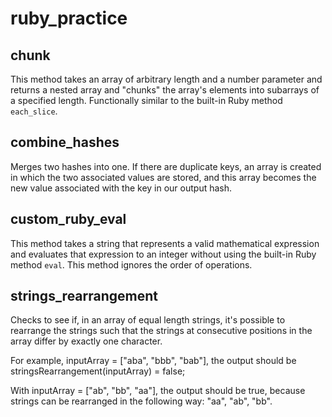 # ruby_practice

chunk
---------------------

This method takes an array of arbitrary length and a number parameter and returns a nested array and "chunks" the array's elements into subarrays of a specified length.  Functionally similar to the built-in Ruby method `each_slice`.


combine_hashes
---------------------

Merges two hashes into one.  If there are duplicate keys, an array is created in which the two associated values are stored, and this array becomes the new value associated with the key in our output hash.



custom_ruby_eval
---------------------

This method takes a string that represents a valid mathematical expression and evaluates that expression to an integer without using the built-in Ruby method `eval`.  This method ignores the order of operations.


strings_rearrangement
---------------------

Checks to see if, in an array of equal length strings, it's possible to rearrange the strings such that the strings at consecutive positions in the array differ by exactly one character.

For example, inputArray = ["aba", "bbb", "bab"], the output should be
stringsRearrangement(inputArray) = false;

With inputArray = ["ab", "bb", "aa"], the output should be true, because strings can be rearranged in the following way: "aa", "ab", "bb".


